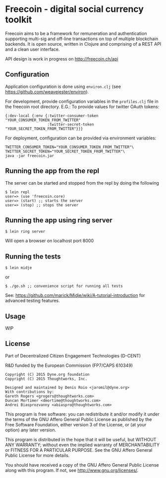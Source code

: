 # Freecoin - digital social currency toolkit

Freecoin aims to be a framework for remuneration and authentication supporting multi-sig and off-line transactions on top of multiple blockchain backends. It is open source, written in Clojure and comprising of a REST API and a clean user interface.

API design is work in progress on http://freecoin.ch/api

## Configuration

Application configuration is done using `environ.clj` (see https://github.com/weavejester/environ).

For development, provide configuration variables in the `profiles.clj` file in the freecoin root directory.
E.G.: To provide values for twitter OAuth tokens:

```
{:dev-local {:env {:twitter-consumer-token "YOUR_CONSUMER_TOKEN_FROM_TWITTER"
                   :twitter-secret-token "YOUR_SECRET_TOKEN_FROM_TWITTER"}}}
```

For deployment, configuration can be provided via environment variables:
```
TWITTER_CONSUMER_TOKEN="YOUR_CONSUMER_TOKEN_FROM_TWITTER"\
TWITTER_SECRET_TOKEN="YOUR_SECRET_TOKEN_FROM_TWITTER"\
java -jar freecoin.jar
```

## Running the app from the repl

The server can be started and stopped from the repl by doing the following

```
$ lein repl
user=> (use 'freecoin.core)
user=> (start) ;; starts the server
user=> (stop) ;; stops the server
```

## Running the app using ring server

```
$ lein ring server
```

Will open a browser on localhost port 8000

## Running the tests

```
$ lein midje
```
or
```
$ ./go.sh ;; convenience script for running all tests
```
See: https://github.com/marick/Midje/wiki/A-tutorial-introduction for advanced testing features.

## Usage

WIP

## License

Part of Decentralized Citizen Engagement Technologies (D-CENT)

R&D funded by the European Commission (FP7/CAPS 610349) 

```
Copyright (C) 2015 Dyne.org foundation
Copyright (C) 2015 Thoughtworks, Inc.
```

```
Designed and maintained by Denis Roio <jaromil@dyne.org>
With contributions by:
Gareth Rogers <grogers@thoughtworks.com>
Duncan Mortimer <dmortime@thoughtworks.com>
Andrei Biasprozvanny <abiaspro@thoughtworks.com>
```

This program is free software: you can redistribute it and/or modify
it under the terms of the GNU Affero General Public License as published by
the Free Software Foundation, either version 3 of the License, or
(at your option) any later version.

This program is distributed in the hope that it will be useful,
but WITHOUT ANY WARRANTY; without even the implied warranty of
MERCHANTABILITY or FITNESS FOR A PARTICULAR PURPOSE.  See the
GNU Affero General Public License for more details.

You should have received a copy of the GNU Affero General Public License
along with this program.  If not, see <http://www.gnu.org/licenses/>.

